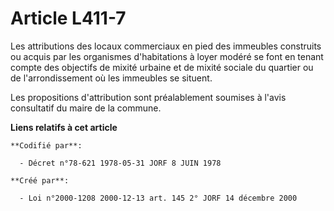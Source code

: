 # Article L411-7

Les attributions des locaux commerciaux en pied des immeubles construits ou acquis par les organismes d'habitations à loyer
modéré se font en tenant compte des objectifs de mixité urbaine et de mixité sociale du quartier ou de l'arrondissement où
les immeubles se situent.

Les propositions d'attribution sont préalablement soumises à l'avis consultatif du maire de la commune.

**Liens relatifs à cet article**

	**Codifié par**:

	  - Décret n°78-621 1978-05-31 JORF 8 JUIN 1978

	**Créé par**:

	  - Loi n°2000-1208 2000-12-13 art. 145 2° JORF 14 décembre 2000
